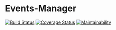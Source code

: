 # Events-Manager

[![Build Status](https://travis-ci.org/iidrees/Events-Manager.svg?branch=develop)](https://travis-ci.org/iidrees/Events-Manager)
[![Coverage Status](https://coveralls.io/repos/github/iidrees/Events-Manager/badge.svg?branch=ch-setup-test-152986115)](https://coveralls.io/github/iidrees/Events-Manager?branch=ch-setup-test-152986115)
[![Maintainability](https://api.codeclimate.com/v1/badges/dccd4b83c68c51c79fe2/maintainability)](https://codeclimate.com/github/iidrees/Events-Manager/maintainability)